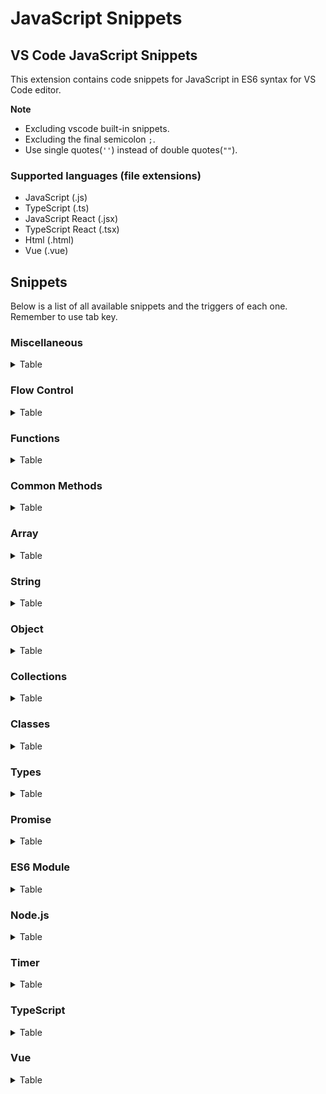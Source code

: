 # JavaScript Snippets

## VS Code JavaScript Snippets

This extension contains code snippets for JavaScript in ES6 syntax for VS Code editor.

**Note**

- Excluding vscode built-in snippets.
- Excluding the final semicolon `;`.
- Use single quotes(`''`) instead of double quotes(`""`).

### Supported languages (file extensions)

- JavaScript (.js)
- TypeScript (.ts)
- JavaScript React (.jsx)
- TypeScript React (.tsx)
- Html (.html)
- Vue (.vue)

## Snippets

Below is a list of all available snippets and the triggers of each one. Remember to use tab key.

### Miscellaneous

<details>
<summary>Table</summary>

| Trigger | Content         |
| ------- | --------------- |
| `us`    | `'use strict'`  |
| `kv`    | `key: value`    |
| `dir`   | `console.dir()` |

</details>

### Flow Control

<details>
<summary>Table</summary>

| Trigger | Content                         |
| ------- | ------------------------------- |
| `els`   | `else {}`                       |
| `eli`   | `else if () {}`                 |
| `ter`   | `? :`                           |
| `tryc`  | `catch () {}`                   |
| `tryf`  | `finally {}`                    |
| `trycf` | `try {} catch () {} finally {}` |

</details>

### Functions

<details>
<summary>Table</summary>

| Trigger | Content                   |
| ------- | ------------------------- |
| `func`  | `function name(args) {}`  |
| `af`    | `() => {}`                |
| `iife`  | `;(() => {})()`           |
| `afn`   | `const name = () => {}`   |
| `funcg` | `function* name(args) {}` |

</details>

### Common Methods

<details>
<summary>Table</summary>

| Trigger  | Content         |
| -------- | --------------- |
| `concat` | `concat()`      |
| `inc`    | `includes()`    |
| `io`     | `indexOf()`     |
| `la`     | `lastIndexOf()` |
| `sl`     | `slice()`       |
| `tos`    | `toString()`    |

</details>

### Array

<details>
<summary>Table</summary>

| Trigger | Content                 |
| ------- | ----------------------- |
| `from`  | `Array.from()`          |
| `isa`   | `Array.isArray()`       |
| `cw`    | `copyWithin()`          |
| `eve`   | `every()`               |
| `fi`    | `fill()`                |
| `filt`  | `filter()`              |
| `find`  | `find()`                |
| `findi` | `findIndex()`           |
| `flat`  | `flat()`                |
| `flatm` | `flatMap(() => {})`     |
| `jo`    | `join()`                |
| `map`   | `map(() => {})`         |
| `po`    | `pop()`                 |
| `pu`    | `push()`                |
| `red`   | `reduce(() => {})`      |
| `redr`  | `reduceRight(() => {})` |
| `rev`   | `reverse()`             |
| `shi`   | `shift()`               |
| `som`   | `some(() => {})`        |
| `sor`   | `sort(() => {})`        |
| `sp`    | `splice()`              |
| `tls`   | `toLocaleString()`      |
| `un`    | `unshift()`             |

</details>

### String

<details>
<summary>Table</summary>

| Trigger      | Content                  |
| ------------ | ------------------------ |
| `fromch`     | `String.fromCharCode()`  |
| `fromco`     | `String.fromCodePoint()` |
| `raw`        | `String.raw()`           |
| `chara`      | `charAt()`               |
| `charc`      | `charCodeAt()`           |
| `codep`      | `codePointAt()`          |
| `endsw`      | `endsWith()`             |
| `localec`    | `localeCompare()`        |
| `match`      | `match()`                |
| `matcha`     | `matchAll()`             |
| `norm`       | `normalize()`            |
| `pade`       | `padEnd()`               |
| `pads`       | `padStart()`             |
| `repe`       | `repeat()`               |
| `repl`       | `replace()`              |
| `replaceall` | `replaceAll()`           |
| `sear`       | `search()`               |
| `split`      | `split()`                |
| `startsw`    | `startsWith()`           |
| `subs`       | `substring()`            |
| `tll`        | `toLocaleLowerCase()`    |
| `tlu`        | `toLocaleUpperCase()`    |
| `tlc`        | `toLowerCase()`          |
| `tou`        | `toUpperCase()`          |
| `trim`       | `trim()`                 |
| `trime`      | `trimEnd()`              |
| `trims`      | `trimStart()`            |
| `valueof`    | `valueOf()`              |

</details>

### Object

<details>
<summary>Table</summary>

| Trigger   | Content                              |
| --------- | ------------------------------------ |
| `ass`     | `Object.assign()`                    |
| `crea`    | `Object.create()`                    |
| `dp`      | `Object.defineProperties()`          |
| `dp`      | `Object.defineProperty()`            |
| `entri`   | `Object.entries()`                   |
| `free`    | `Object.freeze()`                    |
| `frome`   | `Object.fromEntries()`               |
| `gopd`    | `Object.getOwnPropertyDescriptor()`  |
| `gopd`    | `Object.getOwnPropertyDescriptors()` |
| `gopn`    | `Object.getOwnPropertyNames()`       |
| `gops`    | `Object.getOwnPropertySymbols()`     |
| `gpo`     | `Object.getPrototypeOf()`            |
| `is`      | `Object.is()`                        |
| `ise`     | `Object.isExtensible()`              |
| `isf`     | `Object.isFrozen()`                  |
| `iss`     | `Object.isSealed()`                  |
| `keys`    | `Object.keys()`                      |
| `pe`      | `Object.preventExtensions()`         |
| `seal`    | `Object.seal()`                      |
| `setp`    | `Object.setPrototypeOf()`            |
| `values`  | `Object.values()`                    |
| `haso`    | `hasOwnProperty()`                   |
| `isp`     | `isPrototypeOf()`                    |
| `pi`      | `propertyIsEnumerable()`             |
| `tls`     | `toLocaleString()`                   |
| `valueof` | `valueOf()`                          |

</details>

### Collections

<details>
<summary>Table</summary>

| Trigger  | Content    |
| -------- | ---------- |
| `clear`  | `clear()`  |
| `delete` | `delete()` |
| `has`    | `has()`    |
| `add`    | `add()`    |
| `get`    | `get()`    |
| `set`    | `set()`    |

</details>

### Classes

<details>
<summary>Table</summary>

| Trigger  | Content                                                 |
| -------- | ------------------------------------------------------- |
| `class`  | `class name { constructor() {} }`                       |
| `constr` | `constructor() { }`                                     |
| `classe` | `class name extends base { constructor() { super() } }` |
| `stat`   | `static name`                                           |
| `sm`     | `static name() {}`                                      |
| `pt`     | `Class.prototype.method = function() {}`                |
| `gett`   | `get property() {}`                                     |
| `sett`   | `set property(value) {}`                                |

</details>

### Types

<details>
<summary>Table</summary>

| Trigger | Content             |
| ------- | ------------------- |
| typ     | `typeof source`     |
| ins     | `instanceof Object` |

</details>

### Promise

<details>
<summary>Table</summary>

| Trigger    | Content                                       |
| ---------- | --------------------------------------------- |
| `retp`     | `return new Promise((resolve, reject) => {})` |
| `pro`      | `new Promise((resolve, reject) => {})`        |
| `prot`     | `promise.then(() => {})`                      |
| `proc`     | `promise.catch(() => {})`                     |
| `prof`     | `promise.finally(() => {})`                   |
| `proall`   | `Promise.all()`                               |
| `prorace`  | `Promise.race()`                              |
| `proallls` | `Promise.allSettled()`                        |
| `proany`   | `Promise.any()`                               |
| `rej`      | `promise.reject()`                            |
| `res`      | `promise.resolve()`                           |
| `asy`      | `async`                                       |
| `aw`       | `await`                                       |

</details>

### ES6 Module

<details>
<summary>Table</summary>

| Trigger | Content                          |
| ------- | -------------------------------- |
| `exp`   | `export member`                  |
| `expd`  | `export default member`          |
| `expf`  | `export function name(args) {}`  |
| `expaf` | `export const name = () => {}`   |
| `imp`   | `import name from 'module'`      |
| `impd`  | `import * as name from 'module'` |

</details>

### Node.js

<details>
<summary>Table</summary>

| Trigger | Content                 |
| ------- | ----------------------- |
| `moe`   | `module.exports = name` |
| `moeo`  | `module.exports = {}`   |
| `req`   | `require('module')`     |
| `ctx`   | `(ctx, next) => {}`     |

</details>

### Timer

<details>
<summary>Table</summary>

| Trigger | Content                      |
| ------- | ---------------------------- |
| `setim` | `setImmediate(() => {})`     |
| `nt`    | `process.nextTick(() => {})` |

</details>

### TypeScript

<details>
<summary>Table</summary>

| Trigger    | Content                              |
| ---------- | ------------------------------------ |
| `iterable` | `Iterable statement`                 |
| `inter`    | `interface shapes {}`                |
| `type`     | `type primitives {}`                 |
| `enum`     | `enum direction {}`                  |
| `classi`   | `class name implements interface {}` |
| `impt`     | `import type { \* } from 'module'`   |
| `expt`     | `export type ${0:member}`            |
| `expi`     | `export interface shapes {}`         |
| `t`        | `<T>`                                |
| `te`       | `<T extends base>`                   |
| `part`     | `Partial<Type>`                      |
| `requ`     | `Required<Type>`                     |
| `reado`    | `Readonly<Type>`                     |
| `rec`      | `Record<Keys, Type>`                 |
| `pick`     | `Pick<Type, Keys>`                   |
| `omit`     | `Omit<Type, Keys>`                   |
| `exclude`  | `Exclude<Type, ExcludedUnion>`       |
| `extract`  | `Extract<Type, Union>`               |
| `nonn`     | `NonNullable<Type>`                  |
| `para`     | `Parameters<Type>`                   |
| `constr`   | `ConstructorParameters<Type>`        |
| `rett`     | `ReturnType<Type>`                   |
| `insta`    | `InstanceType<Type>`                 |
| `thispar`  | `ThisParameterType<Type>`            |
| `omitt`    | `OmitThisParameter<Type>`            |
| `thist`    | `ThisType<Type>`                     |

</details>

### Vue

<details>
<summary>Table</summary>

| Trigger    | Content                |
| ---------- | ---------------------- |
| `vue`      | `Vue SFC`              |
| `script`   | `Vue <script> Block`   |
| `template` | `Vue <template> Block` |
| `style`    | `Vue <style> Block`    |

</details>
